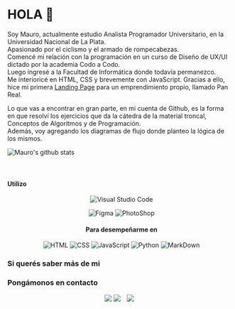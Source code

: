 # HOLA :raised_hands:
Soy Mauro, actualmente estudio Analista Programador Universitario, en la Universidad Nacional de La Plata.  
Apasionado por el ciclismo y el armado de rompecabezas.  
Comencé mi relación con la programación en un curso de Diseño de UX/UI dictado por la academia Codo a Codo.  
Luego ingresé a la Facultad de Informática donde todavía permanezco.  
Me interioricé en HTML, CSS y brevemente con JavaScript. Gracias a ello, hice mi primera [Landing Page](https://maurodino.github.io/landing-PR/) para un emprendimiento propio, llamado Pan Real.  

Lo que vas a encontrar en gran parte, en mi cuenta de Github, es la forma en que resolví los ejercicios que da la cátedra de la material troncal, Conceptos de Algoritmos y de Programación.  
Además, voy agregando los diagramas de flujo donde planteo la lógica de los mismos.

![Mauro's github stats](https://github-readme-stats.vercel.app/api?username=MauroDino&show_icons=true)
<br />
<br />
<br />

#### Utilizo

<div align="center"  style="margin-left: 10px;">

![Visual Studio Code](https://github.com/tandpfun/skill-icons/raw/main/icons/VSCode-Dark.svg)  

![Figma](https://github.com/tandpfun/skill-icons/raw/main/icons/Figma-Dark.svg)
![PhotoShop](https://github.com/tandpfun/skill-icons/raw/main/icons/Photoshop.svg)


#### Para desempeñarme en
![HTML](https://github.com/tandpfun/skill-icons/raw/main/icons/HTML.svg)
![CSS](https://github.com/tandpfun/skill-icons/raw/main/icons/CSS.svg)
![JavaScript](https://github.com/tandpfun/skill-icons/raw/main/icons/JavaScript.svg)
![Python](https://github.com/tandpfun/skill-icons/raw/main/icons/Python-Dark.svg)
![MarkDown](https://github.com/tandpfun/skill-icons/raw/main/icons/Markdown-Dark.svg)

</div>



### Si querés saber más de mi
### Pongámonos en contacto
<p align="center">
 <div align="center"  class="icons-social" style="margin-left: 10px;">
     <img src="https://img.shields.io/badge/Gmail-D14836?style=for-the-badge&logo=gmail&logoColor=white"></a>
        <a style"margin-left: 10px;" target="_blank" href="dinotomauro@gmail.com">
     <img src="https://img.icons8.com/doodle/40/000000/linkedin--v2.png"></a>
        <a style="margin-left: 10px;"  target="_blank" href="https://www.linkedin.com/in/mauro-di-noto/">
     <img src="https://img.icons8.com/doodle/40/000000/github--v1.png"></a>
	<a style="margin-left: 10px;" target="_blank" href="https://github.com/MauroDino">
 </div>
</p>
